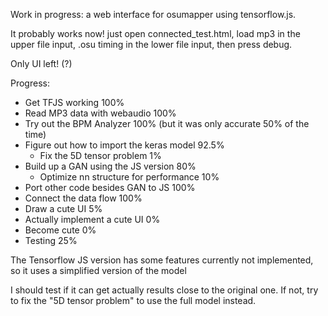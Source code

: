 Work in progress: a web interface for osumapper using tensorflow.js.

It probably works now! just open connected_test.html, load mp3 in the upper file input, .osu timing in the lower file input, then press debug.

Only UI left! (?)

Progress:

- Get TFJS working                          100%
- Read MP3 data with webaudio               100%
- Try out the BPM Analyzer                  100% (but it was only accurate 50% of the time)
- Figure out how to import the keras model  92.5%
  - Fix the 5D tensor problem               1%
- Build up a GAN using the JS version       80%
  - Optimize nn structure for performance   10%
- Port other code besides GAN to JS         100%
- Connect the data flow                     100%
- Draw a cute UI                            5%
- Actually implement a cute UI              0%
- Become cute                               0%
- Testing                                   25%


The Tensorflow JS version has some features currently not implemented, so it uses a simplified version of the model

I should test if it can get actually results close to the original one. If not, try to fix the "5D tensor problem" to use the full model instead.
